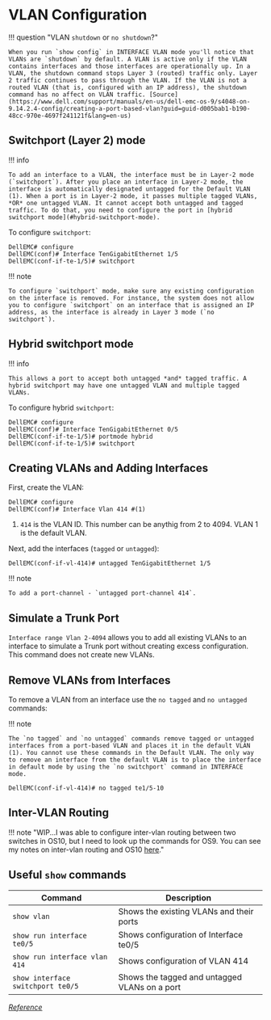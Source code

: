 # VLAN Configuration

!!! question "VLAN `shutdown` or `no shutdown`?"

    When you run `show config` in INTERFACE VLAN mode you'll notice that VLANs are `shutdown` by default. A VLAN is active only if the VLAN contains interfaces and those interfaces are operationally up. In a VLAN, the shutdown command stops Layer 3 (routed) traffic only. Layer 2 traffic continues to pass through the VLAN. If the VLAN is not a routed VLAN (that is, configured with an IP address), the shutdown command has no affect on VLAN traffic. [Source](https://www.dell.com/support/manuals/en-us/dell-emc-os-9/s4048-on-9.14.2.4-config/creating-a-port-based-vlan?guid=guid-d005bab1-b190-48cc-970e-4697f241121f&lang=en-us)

## Switchport (Layer 2) mode

!!! info

    To add an interface to a VLAN, the interface must be in Layer-2 mode (`switchport`). After you place an interface in Layer-2 mode, the interface is automatically designated untagged for the Default VLAN (1). When a port is in Layer-2 mode, it passes multiple tagged VLANs, *OR* one untagged VLAN. It cannot accept both untagged and tagged traffic. To do that, you need to configure the port in [hybrid switchport mode](#hybrid-switchport-mode).

To configure `switchport`:

```shell
DellEMC# configure
DellEMC(conf)# Interface TenGigabitEthernet 1/5
DellEMC(conf-if-te-1/5)# switchport
```

!!! note

    To configure `switchport` mode, make sure any existing configuration on the interface is removed. For instance, the system does not allow you to configure `switchport` on an interface that is assigned an IP address, as the interface is already in Layer 3 mode (`no switchport`).

## Hybrid switchport mode

!!! info

    This allows a port to accept both untagged *and* tagged traffic. A hybrid switchport may have one untagged VLAN and multiple tagged VLANs.

To configure hybrid `switchport`:

```shell
DellEMC# configure
DellEMC(conf)# Interface TenGigabitEthernet 0/5
DellEMC(conf-if-te-1/5)# portmode hybrid
DellEMC(conf-if-te-1/5)# switchport
```

## Creating VLANs and Adding Interfaces

First, create the VLAN:

```shell
DellEMC# configure
DellEMC(conf)# Interface Vlan 414 #(1)
```

1. `414` is the VLAN ID. This number can be anythig from 2 to 4094. VLAN 1 is the default VLAN.

Next, add the interfaces (`tagged` or `untagged`):

```shell
DellEMC(conf-if-vl-414)# untagged TenGigabitEthernet 1/5
```

!!! note

    To add a port-channel - `untagged port-channel 414`.

## Simulate a Trunk Port

`Interface range Vlan 2-4094` allows you to add all existing VLANs to an interface to simulate a Trunk port without creating excess configuration. This command does not create new VLANs.

## Remove VLANs from Interfaces

To remove a VLAN from an interface use the `no tagged` and `no untagged` commands:

!!! note

    The `no tagged` and `no untagged` commands remove tagged or untagged interfaces from a port-based VLAN and places it in the default VLAN (1). You cannot use these commands in the Default VLAN. The only way to remove an interface from the default VLAN is to place the interface in default mode by using the `no switchport` command in INTERFACE mode. 

```shell
DellEMC(conf-if-vl-414)# no tagged te1/5-10
```

## Inter-VLAN Routing

!!! note "WIP...I was able to configure inter-vlan routing between two switches in OS10, but I need to look up the commands for OS9. You can see my notes on inter-vlan routing and OS10 [here](../../../notes/2024.md#f-03082024)."

## Useful `show` commands

| Command                           | Description                                     |
| --------------------------------- | ----------------------------------------------- |
| `show vlan`                       | Shows the existing VLANs and their ports        |
| `show run interface te0/5`        | Shows configuration of Interface te0/5          |
| `show run interface vlan 414`     | Shows configuration of VLAN 414                 |
| `show interface switchport te0/5` | Shows the tagged and untagged VLANs on a port   |

[*Reference*](https://www.dell.com/support/kbdoc/en-us/000119270/dell-emc-networking-how-to-configure-vlans-and-associate-ports-to-vlans-on-os9-ftos)

